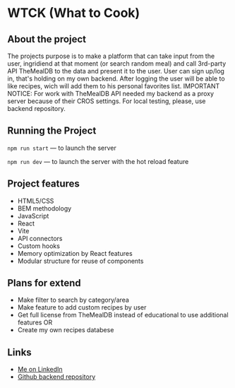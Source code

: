 # WTCK (What to Cook)

## About the project

The projects purpose is to make a platform that can take input from the user, ingridiend at that moment (or search random meal) and call 3rd-party API TheMealDB to the data and present it to the user.
User can sign up/log in, that's holding on my own backend. After logging the user will be able to like recipes, wich will add them to his personal favorites list.
IMPORTANT NOTICE: For work with TheMealDB API needed my backend as a proxy server because of their CROS settings. For local testing, please, use backend repository.

## Running the Project

`npm run start` — to launch the server

`npm run dev` — to launch the server with the hot reload feature

## Project features

- HTML5/CSS
- BEM methodology
- JavaScript
- React
- Vite
- API connectors
- Custom hooks
- Memory optimization by React features
- Modular structure for reuse of components

## Plans for extend

- Make filter to search by category/area
- Make feature to add custom recipes by user
- Get full license from TheMealDB instead of educational to use additional features OR
- Create my own recipes databese

## Links

- [Me on LinkedIn](https://www.linkedin.com/in/sushkosa)
- [Github backend repository](https://github.com/HexarchGit/wtck_backend)

